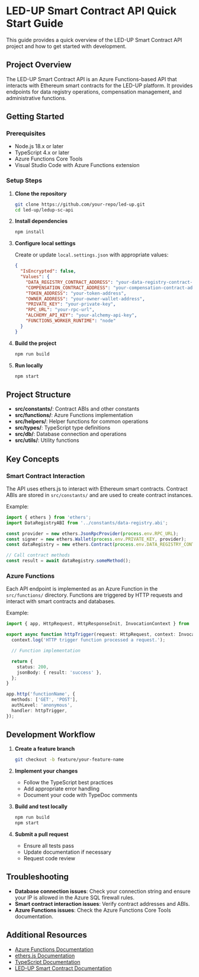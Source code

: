 # LED-UP Smart Contract API Quick Start Guide

This guide provides a quick overview of the LED-UP Smart Contract API project and how to get started with development.

## Project Overview

The LED-UP Smart Contract API is an Azure Functions-based API that interacts with Ethereum smart contracts for the LED-UP platform. It provides endpoints for data registry operations, compensation management, and administrative functions.

## Getting Started

### Prerequisites

- Node.js 18.x or later
- TypeScript 4.x or later
- Azure Functions Core Tools
- Visual Studio Code with Azure Functions extension

### Setup Steps

1. **Clone the repository**

   ```bash
   git clone https://github.com/your-repo/led-up.git
   cd led-up/ledup-sc-api
   ```

2. **Install dependencies**

   ```bash
   npm install
   ```

3. **Configure local settings**

   Create or update `local.settings.json` with appropriate values:

   ```json
   {
     "IsEncrypted": false,
     "Values": {
       "DATA_REGISTRY_CONTRACT_ADDRESS": "your-data-registry-contract-address",
       "COMPENSATION_CONTRACT_ADDRESS": "your-compensation-contract-address",
       "TOKEN_ADDRESS": "your-token-address",
       "OWNER_ADDRESS": "your-owner-wallet-address",
       "PRIVATE_KEY": "your-private-key",
       "RPC_URL": "your-rpc-url",
       "ALCHEMY_API_KEY": "your-alchemy-api-key",
       "FUNCTIONS_WORKER_RUNTIME": "node"
     }
   }
   ```

4. **Build the project**

   ```bash
   npm run build
   ```

5. **Run locally**

   ```bash
   npm start
   ```

## Project Structure

- **src/constants/**: Contract ABIs and other constants
- **src/functions/**: Azure Functions implementation
- **src/helpers/**: Helper functions for common operations
- **src/types/**: TypeScript type definitions
- **src/db/**: Database connection and operations
- **src/utils/**: Utility functions

## Key Concepts

### Smart Contract Interaction

The API uses ethers.js to interact with Ethereum smart contracts. Contract ABIs are stored in `src/constants/` and are used to create contract instances.

Example:

```typescript
import { ethers } from 'ethers';
import DataRegistryABI from '../constants/data-registry.abi';

const provider = new ethers.JsonRpcProvider(process.env.RPC_URL);
const signer = new ethers.Wallet(process.env.PRIVATE_KEY, provider);
const dataRegistry = new ethers.Contract(process.env.DATA_REGISTRY_CONTRACT_ADDRESS, DataRegistryABI, signer);

// Call contract methods
const result = await dataRegistry.someMethod();
```

### Azure Functions

Each API endpoint is implemented as an Azure Function in the `src/functions/` directory. Functions are triggered by HTTP requests and interact with smart contracts and databases.

Example:

```typescript
import { app, HttpRequest, HttpResponseInit, InvocationContext } from '@azure/functions';

export async function httpTrigger(request: HttpRequest, context: InvocationContext): Promise<HttpResponseInit> {
  context.log('HTTP trigger function processed a request.');

  // Function implementation

  return {
    status: 200,
    jsonBody: { result: 'success' },
  };
}

app.http('functionName', {
  methods: ['GET', 'POST'],
  authLevel: 'anonymous',
  handler: httpTrigger,
});
```

## Development Workflow

1. **Create a feature branch**

   ```bash
   git checkout -b feature/your-feature-name
   ```

2. **Implement your changes**

   - Follow the TypeScript best practices
   - Add appropriate error handling
   - Document your code with TypeDoc comments

3. **Build and test locally**

   ```bash
   npm run build
   npm start
   ```

4. **Submit a pull request**

   - Ensure all tests pass
   - Update documentation if necessary
   - Request code review

## Troubleshooting

- **Database connection issues**: Check your connection string and ensure your IP is allowed in the Azure SQL firewall rules.
- **Smart contract interaction issues**: Verify contract addresses and ABIs.
- **Azure Functions issues**: Check the Azure Functions Core Tools documentation.

## Additional Resources

- [Azure Functions Documentation](https://docs.microsoft.com/en-us/azure/azure-functions/)
- [ethers.js Documentation](https://docs.ethers.org/)
- [TypeScript Documentation](https://www.typescriptlang.org/docs/)
- [LED-UP Smart Contract Documentation](../led-up-sc/README.md)
